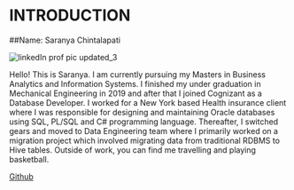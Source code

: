 # INTRODUCTION
##Name: Saranya Chintalapati

![linkedIn prof pic updated_3](https://github.com/SaranyaChintalapati/INTRODUCTION/assets/111243308/accb5353-0fb9-4476-9cb8-d5566f033030)


Hello! This is Saranya. I am currently pursuing my Masters in Business Analytics and Information Systems. I finished my under graduation in Mechanical Engineering in 2019 and after that I joined Cognizant as a Database Developer. I worked for a New York based Health insurance client where I was responsible for designing and maintaining Oracle databases using SQL, PL/SQL and C# programming language. Thereafter, I switched gears and moved to Data Engineering team where I primarily worked on a migration project which involved migrating data from traditional RDBMS to Hive tables. Outside of work, you can find me  travelling and playing basketball.

[Github](https://github.com/SaranyaChintalapati/sarah_Goldilocks)
